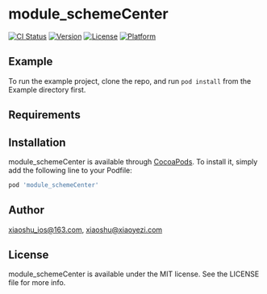# module_schemeCenter

[![CI Status](https://img.shields.io/travis/xiaoshu_ios@163.com/module_schemeCenter.svg?style=flat)](https://travis-ci.org/xiaoshu_ios@163.com/module_schemeCenter)
[![Version](https://img.shields.io/cocoapods/v/module_schemeCenter.svg?style=flat)](https://cocoapods.org/pods/module_schemeCenter)
[![License](https://img.shields.io/cocoapods/l/module_schemeCenter.svg?style=flat)](https://cocoapods.org/pods/module_schemeCenter)
[![Platform](https://img.shields.io/cocoapods/p/module_schemeCenter.svg?style=flat)](https://cocoapods.org/pods/module_schemeCenter)

## Example

To run the example project, clone the repo, and run `pod install` from the Example directory first.

## Requirements

## Installation

module_schemeCenter is available through [CocoaPods](https://cocoapods.org). To install
it, simply add the following line to your Podfile:

```ruby
pod 'module_schemeCenter'
```

## Author

xiaoshu_ios@163.com, xiaoshu@xiaoyezi.com

## License

module_schemeCenter is available under the MIT license. See the LICENSE file for more info.
